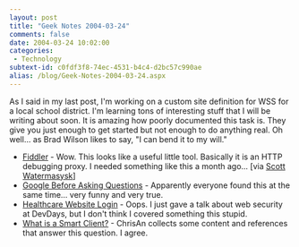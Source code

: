 ```yaml
---
layout: post
title: "Geek Notes 2004-03-24"
comments: false
date: 2004-03-24 10:02:00
categories:
 - Technology
subtext-id: c0fdf3f8-74ec-4531-b4c4-d2bc57c990ae
alias: /blog/Geek-Notes-2004-03-24.aspx
---
```



As I said in my last post, I'm working on a custom site definition for WSS for a local school district. I'm learning tons of interesting stuff that I will be writing about soon. It is amazing how poorly documented this task is. They give you just enough to get started but not enough to do anything real. Oh well... as Brad Wilson likes to say, "I can bend it to my will." 

  * [Fiddler](http://www.bayden.com/fiddler/) - Wow. This looks like a useful little tool. Basically it is an HTTP debugging proxy. I needed something like this a month ago... [via [Scott Watermasysk](http://scottwater.com/blog/archive/2004/03/16/Fiddler.aspx)]
  * [Google Before Asking Questions](http://google.endofinternet.net/) - Apparently everyone found this at the same time... very funny and very true.
  * [Healthcare Website Login](http://broken.typepad.com/b/2004/03/unitedhealthcar.html) - Oops. I just gave a talk about web security at DevDays, but I don't think I covered something this stupid.
  * [What is a Smart Client?](http://www.simplegeek.com/permalink.aspx/0eb2e0eb-45ed-438a-8d36-67e5cffb74d0) - ChrisAn collects some content and references that answer this question. I agree.
